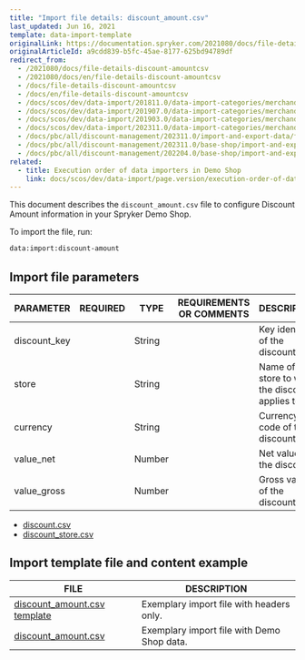 ```yaml
---
title: "Import file details: discount_amount.csv"
last_updated: Jun 16, 2021
template: data-import-template
originalLink: https://documentation.spryker.com/2021080/docs/file-details-discount-amountcsv
originalArticleId: a9cdd839-b5fc-45ae-8177-625bd94789df
redirect_from:
  - /2021080/docs/file-details-discount-amountcsv
  - /2021080/docs/en/file-details-discount-amountcsv
  - /docs/file-details-discount-amountcsv
  - /docs/en/file-details-discount-amountcsv
  - /docs/scos/dev/data-import/201811.0/data-import-categories/merchandising-setup/discounts/file-details-discount-amount.csv.html
  - /docs/scos/dev/data-import/201907.0/data-import-categories/merchandising-setup/discounts/file-details-discount-amount.csv.html
  - /docs/scos/dev/data-import/201903.0/data-import-categories/merchandising-setup/discounts/file-details-discount-amount.csv.html
  - /docs/scos/dev/data-import/202311.0/data-import-categories/merchandising-setup/discounts/file-details-discount-amount.csv.html
  - /docs/pbc/all/discount-management/202311.0/import-and-export-data/file-details-discount-amount.csv.html  
  - /docs/pbc/all/discount-management/202311.0/base-shop/import-and-export-data/file-details-discount-amount.csv.html
  - /docs/pbc/all/discount-management/202204.0/base-shop/import-and-export-data/import-file-details-discount-amount.csv.html
related:
  - title: Execution order of data importers in Demo Shop
    link: docs/scos/dev/data-import/page.version/execution-order-of-data-importers.html
---
```


This document describes the `discount_amount.csv` file to configure Discount Amount information in your Spryker Demo Shop.

To import the file, run:

```bash
data:import:discount-amount
```

## Import file parameters



| PARAMETER | REQUIRED | TYPE | REQUIREMENTS OR COMMENTS | DESCRIPTION |
| --- | --- | --- | --- | --- |
| discount_key |  | String |  | Key identifier of the discount. |
| store |  | String |  | Name of the store to which the discount applies to. |
| currency |  | String |  | Currency ISO code of the discount. |
| value_net |  | Number |  | Net value of the discount. |
| value_gross |  | Number |  | Gross value of the discount. |





* [discount.csv](/docs/pbc/all/discount-management/{{site.version}}/base-shop/import-and-export-data/import-file-details-discount.csv.html)
* [discount_store.csv](/docs/pbc/all/discount-management/{{site.version}}/base-shop/import-and-export-data/import-file-details-discount-store.csv.html)

## Import template file and content example



| FILE | DESCRIPTION |
| --- | --- |
| [discount_amount.csv template](https://spryker.s3.eu-central-1.amazonaws.com/docs/Developer+Guide/Back-End/Data+Manipulation/Data+Ingestion/Data+Import/Data+Import+Categories/Merchandising+Setup/Discounts/Template+discount_amount.csv) | Exemplary import file with headers only. |
| [discount_amount.csv](https://spryker.s3.eu-central-1.amazonaws.com/docs/Developer+Guide/Back-End/Data+Manipulation/Data+Ingestion/Data+Import/Data+Import+Categories/Merchandising+Setup/Discounts/discount_amount.csv) | Exemplary import file with Demo Shop data. |
